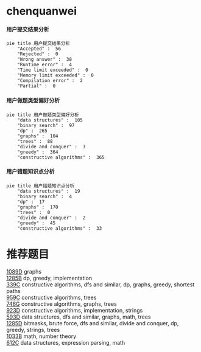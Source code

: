 # chenquanwei

<!-- tabs:start -->



#### **用户提交结果分析**

```mermaid
pie title 用户提交结果分析
    "Accepted" :  56
    "Rejected" :  0
    "Wrong answer" :  38
    "Runtime error" :  4
    "Time limit exceeded" :  0
    "Memory limit exceeded" :  0
    "Compilation error" :  2
    "Partial" :  0
```

#### **用户做题类型偏好分析**

```mermaid
pie title 用户做题类型偏好分析
    "data structures" :  105
    "binary search" :  97
    "dp" :  265
    "graphs" :  104
    "trees" :  88
    "divide and conquer" :  3
    "greedy" :  364
    "constructive algorithms" :  365
```
#### **用户错题知识点分析**

```mermaid
pie title 用户错题知识点分析
    "data structures" :  19
    "binary search" :  4
    "dp" :  17
    "graphs" :  170
    "trees" :  0
    "divide and conquer" :  2
    "greedy" :  45
    "constructive algorithms" :  33
```



<!-- tabs:end -->
# 推荐题目
[1089D](https://codeforces.com/contest/1089/problem/D)		graphs		  
[1285B](https://codeforces.com/contest/1285/problem/B)		dp,
                        greedy,
                        implementation		  
[339C](https://codeforces.com/contest/339/problem/C)		constructive algorithms,
                        dfs and similar,
                        dp,
                        graphs,
                        greedy,
                        shortest paths		  
[959C](https://codeforces.com/contest/959/problem/C)		constructive algorithms,
                        trees		  
[746G](https://codeforces.com/contest/746/problem/G)		constructive algorithms,
                        graphs,
                        trees		  
[923D](https://codeforces.com/contest/923/problem/D)		constructive algorithms,
                        implementation,
                        strings		  
[593D](https://codeforces.com/contest/593/problem/D)		data structures,
                        dfs and similar,
                        graphs,
                        math,
                        trees		  
[1285D](https://codeforces.com/contest/1285/problem/D)		bitmasks,
                        brute force,
                        dfs and similar,
                        divide and conquer,
                        dp,
                        greedy,
                        strings,
                        trees		  
[1033B](https://codeforces.com/contest/1033/problem/B)		math,
                        number theory		  
[612C](https://codeforces.com/contest/612/problem/C)		data structures,
                        expression parsing,
                        math		  
